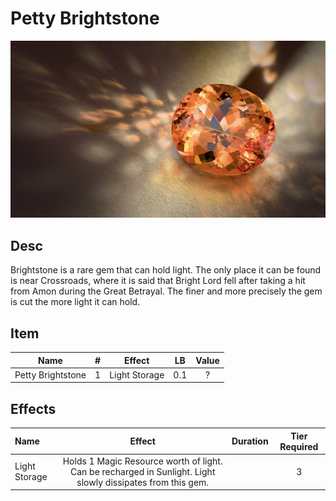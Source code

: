 # Petty Brightstone

![Copyright](PettyBrightstone.png)

## Desc

Brightstone is a rare gem that can hold light. The only place it can be found is near Crossroads, where it is said that Bright Lord fell after taking a hit from Amon during the Great Betrayal. The finer and more precisely the gem is cut the more light it can hold.

## Item

|       Name       | # |    Effect    | LB | Value |
| :---------------: | :-: | :-----------: | :-: | :---: |
| Petty Brightstone | 1 | Light Storage | 0.1 |   ?   |

## Effects

| Name          |                                                   Effect                                                   | Duration | Tier Required |
| :------------ | :---------------------------------------------------------------------------------------------------------: | :------: | :-----------: |
| Light Storage | Holds 1 Magic Resource worth of light. Can be recharged in Sunlight. Light slowly dissipates from this gem. |          |       3       |
